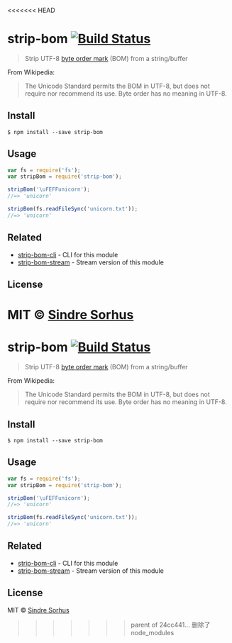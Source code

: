 <<<<<<< HEAD
# strip-bom [![Build Status](https://travis-ci.org/sindresorhus/strip-bom.svg?branch=master)](https://travis-ci.org/sindresorhus/strip-bom)

> Strip UTF-8 [byte order mark](http://en.wikipedia.org/wiki/Byte_order_mark#UTF-8) (BOM) from a string/buffer

From Wikipedia:

> The Unicode Standard permits the BOM in UTF-8, but does not require nor recommend its use. Byte order has no meaning in UTF-8.


## Install

```
$ npm install --save strip-bom
```


## Usage

```js
var fs = require('fs');
var stripBom = require('strip-bom');

stripBom('\uFEFFunicorn');
//=> 'unicorn'

stripBom(fs.readFileSync('unicorn.txt'));
//=> 'unicorn'
```


## Related

- [strip-bom-cli](https://github.com/sindresorhus/strip-bom-cli) - CLI for this module
- [strip-bom-stream](https://github.com/sindresorhus/strip-bom-stream) - Stream version of this module


## License

MIT © [Sindre Sorhus](http://sindresorhus.com)
=======
# strip-bom [![Build Status](https://travis-ci.org/sindresorhus/strip-bom.svg?branch=master)](https://travis-ci.org/sindresorhus/strip-bom)

> Strip UTF-8 [byte order mark](http://en.wikipedia.org/wiki/Byte_order_mark#UTF-8) (BOM) from a string/buffer

From Wikipedia:

> The Unicode Standard permits the BOM in UTF-8, but does not require nor recommend its use. Byte order has no meaning in UTF-8.


## Install

```
$ npm install --save strip-bom
```


## Usage

```js
var fs = require('fs');
var stripBom = require('strip-bom');

stripBom('\uFEFFunicorn');
//=> 'unicorn'

stripBom(fs.readFileSync('unicorn.txt'));
//=> 'unicorn'
```


## Related

- [strip-bom-cli](https://github.com/sindresorhus/strip-bom-cli) - CLI for this module
- [strip-bom-stream](https://github.com/sindresorhus/strip-bom-stream) - Stream version of this module


## License

MIT © [Sindre Sorhus](http://sindresorhus.com)
>>>>>>> parent of 24cc441... 删除了node_modules
